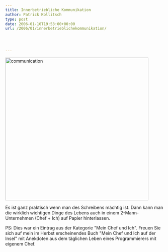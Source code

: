 ```yaml
---
title: Innerbetriebliche Kommunikation
author: Patrick Kollitsch
type: post
date: 2006-01-10T19:53:00+00:00
url: /2006/01/innerbetrieblichekommunikation/




---
```

<div class="flickr">
  <a href="http://www.flickr.com/photos/schreibblogade/85030244/" title="communication"><img width="455" src="//static.flickr.com/40/85030244_e7b6d65564.jpg" alt="communication" /></a>
</div>

Es ist ganz praktisch wenn man des Schreibens mächtig ist. Dann kann man die wirklich wichtigen Dinge des Lebens auch in einem 2-Mann-Unternehmen (Chef + Ich) auf Papier hinterlassen.

PS: Dies war ein Eintrag aus der Kategorie "Mein Chef und Ich". Freuen Sie sich auf mein im Herbst erscheinendes Buch "Mein Chef und Ich auf der Insel" mit Anekdoten aus dem täglichen Leben eines Programmierers mit eigenem Chef.
